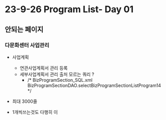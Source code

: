 # 23-9-26 Program List- Day 01

## 안되는 페이지

### 다문화센터 사업관리

- 사업계획
  - 연관사업계획서 관리 등록
  - 세부사업계획서 관리 출처 모르는 쿼리 ?
    - /* BizProgramSection_SQL.xml BizProgramSectionDAO.selectBizProgramSectionListProgram14 */

- 최대 3000줄
- 1개씩쓰는것도 다행히 이
